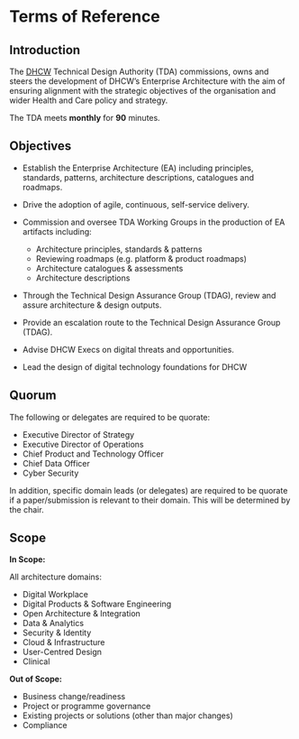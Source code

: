 # Terms of Reference

## Introduction

The [DHCW](https://https://dhcw.nhs.wales/) Technical Design Authority (TDA)
commissions, owns and steers the development of DHCW’s Enterprise Architecture
with the aim of ensuring alignment with the strategic objectives of the
organisation and wider Health and Care policy and strategy.

The TDA meets **monthly** for **90** minutes.

## Objectives

* Establish the Enterprise Architecture (EA) including principles, standards,
patterns, architecture descriptions, catalogues and roadmaps.
* Drive the adoption of agile, continuous, self-service delivery.
* Commission and oversee TDA Working Groups in the production of EA artifacts
including:

  * Architecture principles, standards & patterns
  * Reviewing roadmaps (e.g. platform & product roadmaps)
  * Architecture catalogues & assessments
  * Architecture descriptions

* Through the Technical Design Assurance Group (TDAG), review and assure
architecture & design outputs.
* Provide an escalation route to the Technical Design Assurance Group (TDAG).
* Advise DHCW Execs on digital threats and opportunities.
* Lead the design of digital technology foundations for DHCW

## Quorum

The following or delegates are required to be quorate:

* Executive Director of Strategy
* Executive Director of Operations
* Chief Product and Technology Officer
* Chief Data Officer
* Cyber Security

In addition, specific domain leads (or delegates) are required to be quorate if
a paper/submission is relevant to their domain. This will be determined by the
chair.

## Scope

**In Scope​:**

All architecture domains:

* Digital Workplace​
* Digital Products & Software Engineering​
* Open Architecture & Integration​
* Data & Analytics​
* Security & Identity​
* Cloud & Infrastructure
* User-Centred Design
* Clinical

**Out of Scope:**

* Business change/readiness​
* Project or programme governance​
* Existing projects or solutions (other than major changes)​
* Compliance

